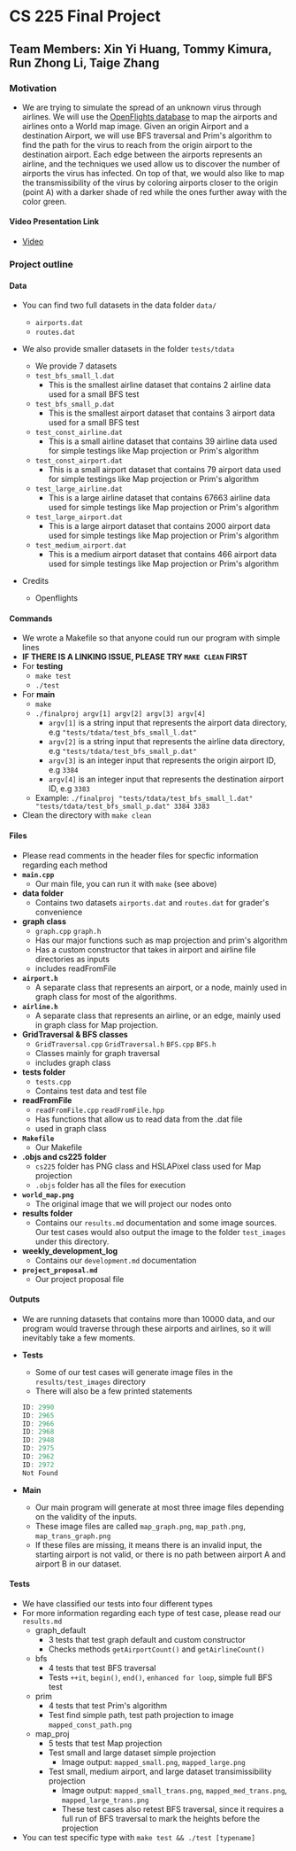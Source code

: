 # CS 225 Final Project

## Team Members: Xin Yi Huang, Tommy Kimura, Run Zhong Li, Taige Zhang

### Motivation

- We are trying to simulate the spread of an unknown virus through airlines. We will use the [OpenFlights database](openflights.org/data.html) to map the airports and airlines onto a World map image. Given an origin Airport and a destination Airport, we will use BFS traversal and Prim's algorithm to find the path for the virus to reach from the origin airport to the destination airport. Each edge between the airports represents an airline, and the techniques we used allow us to discover the number of airports the virus has infected. On top of that, we would also like to map the transmissibility of the virus by coloring airports closer to the origin (point A) with a darker shade of red while the ones further away with the color green.

#### Video Presentation Link

- [Video](https://www.youtube.com/watch?v=r6t7QcIH4PY&t=4s)

### Project outline

#### Data

- You can find two full datasets in the data folder `data/`
  - `airports.dat`
  - `routes.dat`
- We also provide smaller datasets in the folder `tests/tdata`
  - We provide 7 datasets
  - `test_bfs_small_l.dat`
    - This is the smallest airline dataset that contains 2 airline data used for a small BFS test
  - `test_bfs_small_p.dat`
    - This is the smallest airport dataset that contains 3 airport data used for a small BFS test
  - `test_const_airline.dat`
    - This is a small airline dataset that contains 39 airline data used for simple testings like Map projection or Prim's algorithm
  - `test_const_airport.dat`
    - This is a small airport dataset that contains 79 airport data used for simple testings like Map projection or Prim's algorithm
  - `test_large_airline.dat`
    - This is a large airline dataset that contains 67663 airline data used for simple testings like Map projection or Prim's algorithm
  - `test_large_airport.dat`
    - This is a large airport dataset that contains 2000 airport data used for simple testings like Map projection or Prim's algorithm
  - `test_medium_airport.dat`
    - This is a medium airport dataset that contains 466 airport data used for simple testings like Map projection or Prim's algorithm

- Credits
  - Openflights

#### Commands

- We wrote a Makefile so that anyone could run our program with simple lines
- **IF THERE IS A LINKING ISSUE, PLEASE TRY `MAKE CLEAN` FIRST**
- For **testing**
  - `make test`
  - `./test`
- For **main**
  - `make`
  - `./finalproj argv[1] argv[2] argv[3] argv[4]`
    - `argv[1]` is a string input that represents the airport data directory, e.g `"tests/tdata/test_bfs_small_l.dat"`
    - `argv[2]` is a string input that represents the airline data directory, e.g `"tests/tdata/test_bfs_small_p.dat"`
    - `argv[3]` is an integer input that represents the origin airport ID, e.g `3384`
    - `argv[4]` is an integer input that represents the destination airport ID, e.g `3383`
  - Example: `./finalproj "tests/tdata/test_bfs_small_l.dat" "tests/tdata/test_bfs_small_p.dat" 3384 3383`
- Clean the directory with `make clean`

#### Files

- Please read comments in the header files for specfic information regarding each method
- **`main.cpp`**
  - Our main file, you can run it with `make` (see above)
- **data folder**
  - Contains two datasets `airports.dat` and `routes.dat` for grader's convenience
- **graph class**
  - `graph.cpp` `graph.h`
  - Has our major functions such as map projection and prim's algorithm
  - Has a custom constructor that takes in airport and airline file directories as inputs
  - includes readFromFile
- **`airport.h`**
  - A separate class that represents an airport, or a node, mainly used in graph class for most of the algorithms.
- **`airline.h`**
  - A separate class that represents an airline, or an edge, mainly used in graph class for Map projection.
- **GridTraversal & BFS classes**
  - `GridTraversal.cpp` `GridTraversal.h` `BFS.cpp` `BFS.h`
  - Classes mainly for graph traversal
  - includes graph class
- **tests folder**
  - `tests.cpp`
  - Contains test data and test file
- **readFromFile**
  - `readFromFile.cpp` `readFromFile.hpp`
  - Has functions that allow us to read data from the .dat file
  - used in graph class
- **`Makefile`**
  - Our Makefile
- **.objs and cs225 folder**
  - `cs225` folder has PNG class and HSLAPixel class used for Map projection
  - `.objs` folder has all the files for execution
- **`world_map.png`**
  - The original image that we will project our nodes onto
- **results folder**
  - Contains our `results.md` documentation and some image sources. Our test cases would also output the image to the folder `test_images` under this directory.
- **weekly_development_log**
  - Contains our `development.md` documentation
- **`project_proposal.md`**
  - Our project proposal file

#### Outputs

- We are running datasets that contains more than 10000 data, and our program would traverse through these airports and airlines, so it will inevitably take a few moments.
- **Tests**
  - Some of our test cases will generate image files in the `results/test_images` directory
  - There will also be a few printed statements
  
  ``` c++
  ID: 2990
  ID: 2965
  ID: 2966
  ID: 2968
  ID: 2948
  ID: 2975
  ID: 2962
  ID: 2972
  Not Found
  ```
- **Main**
  - Our main program will generate at most three image files depending on the validity of the inputs.
  - These image files are called `map_graph.png`, `map_path.png`, `map_trans_graph.png`
  - If these files are missing, it means there is an invalid input, the starting airport is not valid, or there is no path between airport A and airport B in our dataset.

#### Tests

- We have classified our tests into four different types
- For more information regarding each type of test case, please read our `results.md`
  - graph_default
    - 3 tests that test graph default and custom constructor
    - Checks methods `getAirportCount()` and `getAirlineCount()`
  - bfs
    - 4 tests that test BFS traversal
    - Tests `++it`, `begin()`, `end()`, `enhanced for loop`, simple full BFS test
  - prim
    - 4 tests that test Prim's algorithm
    - Test find simple path, test path projection to image `mapped_const_path.png`
  - map_proj
    - 5 tests that test Map projection
    - Test small and large dataset simple projection
      - Image output: `mapped_small.png`, `mapped_large.png`
    - Test small, medium airport, and large dataset transimissibility projection
      - Image output: `mapped_small_trans.png`, `mapped_med_trans.png`, `mapped_large_trans.png`
      - These test cases also retest BFS traversal, since it requires a full run of BFS traversal to mark the heights before the projection
- You can test specific type with `make test && ./test [typename]`
